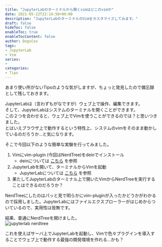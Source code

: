 ```yaml
---
title: "JupyterLabのターミナルから開くvimはどこのvimか"
date: 2021-05-22T22:14:58+09:00
description: "JupyterLabのターミナルのVimをカスタマイズしてみます。"
draft: false
hideToc: false
enableToc: true
enableTocContent: false
author: DogsCox
tags:
- JupyterLab
- Vim
series:
- 
categories:
- Tips
---
```


あまり使い所がないTipsのような気がしますが、ちょっと発見したので備忘録として残しておきます。  

JupyterLabは（言わずもがなですが）ウェブ上で操作、編集できます。  
そして、JupyterLabはシステムのターミナルを開くことができます。  
この２つを合わせると、ウェブ上でVimを使うことができるのでは？と思いつきました。  
とはいえブラウザ上で動作するという特性上、システムのvimをそのまま動かしているのだろうか...と気になります。  

そこで今回以下のような簡単な実験を行ってみました。  

1. Vimにvim-plugin (今回はNerdTree)をdeinでインストール
    - deinについては [こちら](https://github.com/Shougo/dein.vim "dein") を参照
2. JupyterLabを開いて、ターミナルからVimを起動
    - JupyterLabについては [こちら](https://qiita.com/kirikei/items/a1639954ce5ccaf7ac3c "jupyterlab") を参照
3. 果たしてJupyterLabのターミナル上で開いたVimからNerdTreeを実行することはできるのだろうか？

NerdTreeにしたのはパッと見で明らかにvim-pluginが入ったかどうかがわかるので採用しました。JupyterLabにはファイルエクスプローラーがはじめからついているので、実用性は皆無です。  

結果、普通にNerdTreeを開けました。  
![jupyterlab nerdtree](/images/jupyterlab_tips_vim/jupyterlab_vim_nerdtree.png "jpyter_nerdtree")  

これを使えばサーバ上でJupyterLabを起動し、Vimで色々プラグインを導入することでウェブ上で動作する最強の開発環境を作れる...かも？  
